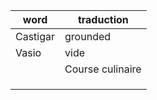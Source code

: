 | word     | traduction       |
| -------- | ---------------- |
| Castigar | grounded         |
| Vasio    | vide             |
|          | Course culinaire |
|          |                  |
|          |                  |
|          |                  |

